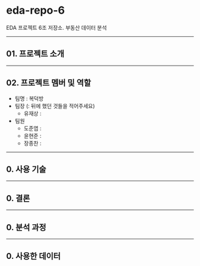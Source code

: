# eda-repo-6
EDA 프로젝트 6조 저장소. 부동산 데이터 분석

---
## 01. 프로젝트 소개
---
## 02. 프로젝트 멤버 및 역할
* 팀명 : 복덕방
* 팀장 (: 뒤에 했던 것들을 적어주세요)
  * 유재상 :
* 팀원
  * 도준엽 :
  * 윤현준 :
  * 장종찬 :
---
## 0. 사용 기술
---
## 0. 결론
---
## 0. 분석 과정
---
## 0. 사용한 데이터
